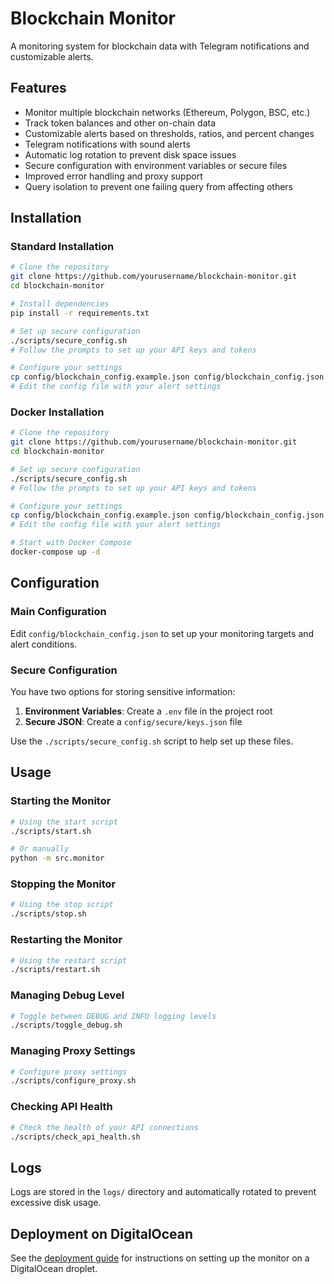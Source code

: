 # Blockchain Monitor

A monitoring system for blockchain data with Telegram notifications and customizable alerts.

## Features

- Monitor multiple blockchain networks (Ethereum, Polygon, BSC, etc.)
- Track token balances and other on-chain data
- Customizable alerts based on thresholds, ratios, and percent changes
- Telegram notifications with sound alerts
- Automatic log rotation to prevent disk space issues
- Secure configuration with environment variables or secure files
- Improved error handling and proxy support
- Query isolation to prevent one failing query from affecting others

## Installation

### Standard Installation

```bash
# Clone the repository
git clone https://github.com/yourusername/blockchain-monitor.git
cd blockchain-monitor

# Install dependencies
pip install -r requirements.txt

# Set up secure configuration
./scripts/secure_config.sh
# Follow the prompts to set up your API keys and tokens

# Configure your settings
cp config/blockchain_config.example.json config/blockchain_config.json
# Edit the config file with your alert settings
```

### Docker Installation

```bash
# Clone the repository
git clone https://github.com/yourusername/blockchain-monitor.git
cd blockchain-monitor

# Set up secure configuration
./scripts/secure_config.sh
# Follow the prompts to set up your API keys and tokens

# Configure your settings
cp config/blockchain_config.example.json config/blockchain_config.json
# Edit the config file with your alert settings

# Start with Docker Compose
docker-compose up -d
```

## Configuration

### Main Configuration

Edit `config/blockchain_config.json` to set up your monitoring targets and alert conditions.

### Secure Configuration

You have two options for storing sensitive information:

1. **Environment Variables**: Create a `.env` file in the project root
2. **Secure JSON**: Create a `config/secure/keys.json` file

Use the `./scripts/secure_config.sh` script to help set up these files.

## Usage

### Starting the Monitor

```bash
# Using the start script
./scripts/start.sh

# Or manually
python -m src.monitor
```

### Stopping the Monitor

```bash
# Using the stop script
./scripts/stop.sh
```

### Restarting the Monitor

```bash
# Using the restart script
./scripts/restart.sh
```

### Managing Debug Level

```bash
# Toggle between DEBUG and INFO logging levels
./scripts/toggle_debug.sh
```

### Managing Proxy Settings

```bash
# Configure proxy settings
./scripts/configure_proxy.sh
```

### Checking API Health

```bash
# Check the health of your API connections
./scripts/check_api_health.sh
```

## Logs

Logs are stored in the `logs/` directory and automatically rotated to prevent excessive disk usage.

## Deployment on DigitalOcean

See the [deployment guide](docs/deployment.md) for instructions on setting up the monitor on a DigitalOcean droplet.
